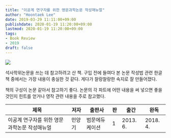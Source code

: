 ```yaml
---
title: "이공계 연구자를 위한 영문과학논문 작성매뉴얼"
author: "Hoontaek Lee"
date: 2019-03-29 11:11:00+09:00
publishdate: 2020-01-19 11:20:00+09:00
lastmod: 2020-01-19 11:20:00+09:00
tags:
- Book Review
- 2019
draft: false
---
```


![](https://image.aladin.co.kr/product/2754/72/cover500/8997140809_1.jpg)



석사학위논문을 쓰는 데 참고하려고 산 책. 구입 전에 들여다 본 논문 작성법 관련 한글 책 중에서는 가장 내용이 충실한 것 같다. 게다가 찰랑찰랑한 속지로 잘 만들어졌다.

책의 구성이 논문 같아서 참고하기 좋다. 논문의 각 파트에 어떤 내용을 써 넣으면 좋을 것인지 힌트를 얻거나 영작 관련 내용을 주로 참고했다.

| 제목                                         | 저자   | 출판사         | 판   | 출간     | 완독     |
| -------------------------------------------- | ------ | -------------- | ---- | -------- | -------- |
| 이공계 연구자를 위한 영문과학논문 작성매뉴얼 | 민양기 | 범문에듀케이션 | 1    | 2013. 6. | 2018. 4. |